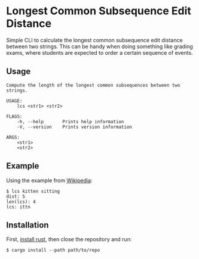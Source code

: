 # Longest Common Subsequence Edit Distance

Simple CLI to calculate the longest common subsequence edit distance between two
strings. This can be handy when doing something like grading exams, where
students are expected to order a certain sequence of events.

## Usage

```
Compute the length of the longest common subsequences between two strings.

USAGE:
    lcs <str1> <str2>

FLAGS:
    -h, --help       Prints help information
    -V, --version    Prints version information

ARGS:
    <str1>
    <str2>
```

## Example

Using the example from [Wikipedia](https://en.wikipedia.org/wiki/Edit_distance):

    $ lcs kitten sitting
    dist: 5
    len(lcs): 4
    lcs: ittn

## Installation

First, [install rust](https://rustup.rs/), then close the repository and run:

    $ cargo install --path path/to/repo
